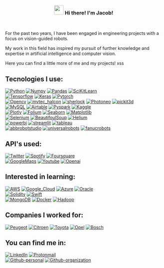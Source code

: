<!-- Heading -->
<h3 align="center"><img src = "https://raw.githubusercontent.com/MartinHeinz/MartinHeinz/master/wave.gif" width = 30px> Hi there! I'm Jacob!</h3>

</br>

For the past two years, I have been engaged in engineering projects with a focus on vision-guided robots. 

My work in this field has inspired my pursuit of further knowledge and expertise in artificial intelligence and computer vision.

Here you can find a little more of me and my projects!
 xss

## Tecnologies I use:

[![Python](https://img.shields.io/badge/Python-058489?style=for-the-badge&logo=python&logoColor=white&labelColor=101010)]()
[![Numpy](https://img.shields.io/badge/Numpy-058489?style=for-the-badge&logo=numpy&logoColor=white&labelColor=101010)]()
[![Pandas](https://img.shields.io/badge/Pandas-058489?style=for-the-badge&logo=pandas&logoColor=white&labelColor=101010)]()
[![SciKitLearn](https://img.shields.io/badge/ScikitLearn-058489?style=for-the-badge&logo=scikitlearn&logoColor=white&labelColor=101010)]()
</br>
[![Tensorflow](https://img.shields.io/badge/Tensorflow-6D5C45?style=for-the-badge&logo=Tensorflow&logoColor=white&labelColor=101010)]()
[![Keras](https://img.shields.io/badge/Keras-6D5C45?style=for-the-badge&logo=Keras&logoColor=white&labelColor=101010)]()
[![Pytorch](https://img.shields.io/badge/pytorch-6D5C45?style=for-the-badge&logo=pytorch&logoColor=white&labelColor=101010)]()
</br>
[![Opencv](https://img.shields.io/badge/Opencv-7263DB?style=for-the-badge&logo=Opencv&logoColor=white&labelColor=101010)]()
[![mvtec_halcon](https://img.shields.io/badge/mvtec_halcon-7263DB?style=for-the-badge&logo=mvtec_halcon&logoColor=white&labelColor=101010)]()
[![sherlock](https://img.shields.io/badge/sherlock-7263DB?style=for-the-badge&logo=sherlock&logoColor=white&labelColor=101010)]()
[![Photoneo](https://img.shields.io/badge/Photoneo-7263DB?style=for-the-badge&logo=Photoneo&logoColor=white&labelColor=101010)]()
[![pickit3d](https://img.shields.io/badge/pickit3d-7263DB?style=for-the-badge&logo=pickit3d&logoColor=white&labelColor=101010)]()
</br>
[![MySQL](https://img.shields.io/badge/MySQL-D43A3A?style=for-the-badge&logo=mysql&logoColor=white&labelColor=101010)]()
[![Airtable](https://img.shields.io/badge/Airtable-D43A3A?style=for-the-badge&logo=Airtable&logoColor=white&labelColor=101010)]()
[![Pyspark](https://img.shields.io/badge/pyspark-D43A3A?style=for-the-badge&logo=apachespark&logoColor=white&labelColor=101010)]()
[![Kaggle](https://img.shields.io/badge/Kaggle-D43A3A?style=for-the-badge&logo=Kaggle&logoColor=white&labelColor=101010)]()
</br>
[![Plotly](https://img.shields.io/badge/Plotly-2F52EF?style=for-the-badge&logo=plotly&logoColor=white&labelColor=101010)]()
[![Folium](https://img.shields.io/badge/Folium-2F52EF?style=for-the-badge&logo=folium&logoColor=white&labelColor=101010)]()
[![Seaborn](https://img.shields.io/badge/Seaborn-2F52EF?style=for-the-badge&logo=seaborn&logoColor=white&labelColor=101010)]()
[![Matplotlib](https://img.shields.io/badge/Matplotlib-2F52EF?style=for-the-badge&logo=matplotlib&logoColor=white&labelColor=101010)]()
</br>
[![Selenium](https://img.shields.io/badge/Selenium-047635?style=for-the-badge&logo=selenium&logoColor=white&labelColor=101010)]()
[![BeautifoulSoup](https://img.shields.io/badge/BeautifoulSoup-047635?style=for-the-badge&logo=beautifulsoup&logoColor=white&labelColor=101010)]()
[![Helium](https://img.shields.io/badge/Helium-047635?style=for-the-badge&logo=helium&logoColor=white&labelColor=101010)]()
</br>
[![powerbi](https://img.shields.io/badge/powerbi-CD5E19?style=for-the-badge&logo=powerbi&logoColor=white&labelColor=101010)]()
[![streamlit](https://img.shields.io/badge/streamlit-CD5E19?style=for-the-badge&logo=streamlit&logoColor=white&labelColor=101010)]()
[![tableau](https://img.shields.io/badge/tableau-CD5E19?style=for-the-badge&logo=tableau&logoColor=white&labelColor=101010)]()
</br>
[![abbrobotstudio](https://img.shields.io/badge/abb_robots-B28E00?style=for-the-badge&logo=abbrobotstudio&logoColor=white&labelColor=101010)]()
[![universalrobots](https://img.shields.io/badge/universal_robots-B28E00?style=for-the-badge&logo=universal_robots&logoColor=white&labelColor=101010)]()
[![fanucrobots](https://img.shields.io/badge/fanuc_robots-B28E00?style=for-the-badge&logo=fanuc_robots&logoColor=white&labelColor=101010)]()


## API's used:

[![Twitter](https://img.shields.io/badge/Twitter-807D7D?style=for-the-badge&logo=Twitter&logoColor=white&labelColor=101010)]()
[![Spotify](https://img.shields.io/badge/Spotify-807D7D?style=for-the-badge&logo=Spotify&logoColor=white&labelColor=101010)]()
[![Foursquare](https://img.shields.io/badge/Foursquare-807D7D?style=for-the-badge&logo=Foursquare&logoColor=white&labelColor=101010)]()
</br>
[![GoogleMaps](https://img.shields.io/badge/GoogleMaps-807D7D?style=for-the-badge&logo=GoogleMaps&logoColor=white&labelColor=101010)]()
[![Youtube](https://img.shields.io/badge/Youtube-807D7D?style=for-the-badge&logo=Youtube&logoColor=white&labelColor=101010)]()
[![Openai](https://img.shields.io/badge/Openai-807D7D?style=for-the-badge&logo=openai&logoColor=white&labelColor=101010)]()

## Interested in learning:
[![AWS](https://img.shields.io/badge/AWS-4285F4?style=for-the-badge&logo=amazon-aws&logoColor=white&labelColor=101010)]()
[![Google_Cloud](https://img.shields.io/badge/Google_Cloud-4285F4?style=for-the-badge&logo=googlecloud&logoColor=white&labelColor=101010)]()
[![Azure](https://img.shields.io/badge/Azure-4285F4?style=for-the-badge&logo=microsoftazure&logoColor=white&labelColor=101010)]()
[![Oracle](https://img.shields.io/badge/oracle-4285F4?style=for-the-badge&logo=oracle&logoColor=white&labelColor=101010)]()
</br>
[![Solidity](https://img.shields.io/badge/solidity-4285F4?style=for-the-badge&logo=solidity&logoColor=white&labelColor=101010)]()
[![Swift](https://img.shields.io/badge/Swift-4285F4?style=for-the-badge&logo=Swift&logoColor=white&labelColor=101010)]()
</br>
[![MongoDB](https://img.shields.io/badge/MongoDB-4285F4?style=for-the-badge&logo=mongodb&logoColor=white&labelColor=101010)]()
[![Docker](https://img.shields.io/badge/Docker-4285F4?style=for-the-badge&logo=docker&logoColor=white&labelColor=101010)]()
[![Hadoop](https://img.shields.io/badge/Hadoop-4285F4?style=for-the-badge&logo=apacheHadoop&logoColor=white&labelColor=101010)]()

## Companies I worked for:
[![Peugeot](https://img.shields.io/badge/peugeot-8F1742?style=for-the-badge&logo=peugeot&logoColor=white&labelColor=101010)]()
[![Citroen](https://img.shields.io/badge/Citroen-8F1742?style=for-the-badge&logo=Citroen&logoColor=white&labelColor=101010)]()
[![Toyota](https://img.shields.io/badge/toyota-8F1742?style=for-the-badge&logo=toyota&logoColor=white&labelColor=101010)]()
[![Opel](https://img.shields.io/badge/Opel-8F1742?style=for-the-badge&logo=Opel&logoColor=white&labelColor=101010)]()
[![Bosch](https://img.shields.io/badge/Bosch-8F1742?style=for-the-badge&logo=Bosch&logoColor=white&labelColor=101010)]()



## You can find me in:

[![LinkedIn](https://img.shields.io/badge/LinkedIn-Jacob_Bamio-0077B5?style=for-the-badge&logo=linkedin&logoColor=white&labelColor=101010)](https://www.linkedin.com/in/jacobbamio)
[![Protonmail](https://img.shields.io/badge/Protonmail-Job_inquiries-8B89CC?style=for-the-badge&logo=protonmail&logoColor=white&labelColor=101010)](mailto:jacobbamio@protonmail.com)
</br>
[![Github-personal](https://img.shields.io/badge/Github-Personal-4D4D4D?style=for-the-badge&logo=github&logoColor=white&labelColor=101010)](https://github.com/jacobbamio)
[![Github-organization](https://img.shields.io/badge/Github-Coisigna-4D4D4D?style=for-the-badge&logo=github&logoColor=white&labelColor=101010)](https://github.com/coisigna)

